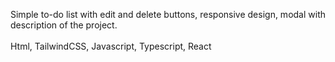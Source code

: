 Simple to-do list with edit and delete buttons, responsive design, modal with description of the project.<br/>
<br/>
Html, TailwindCSS, Javascript, Typescript, React
 
 
